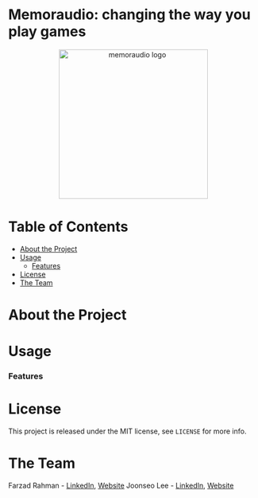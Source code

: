 # Memoraudio: changing the way you play games

<p align="center">
<img src="https://joonsauce.me/memoraudio/media/eavesdropping.png" alt="memoraudio logo" height=300>
</p>

# Table of Contents
- [About the Project](#about-the-project)
- [Usage](#usage)
  - [Features](#features)
- [License](#license)
- [The Team](#the-team)
# About the Project

# Usage

### Features


# License
This project is released under the MIT license, see `LICENSE` for more info.
# The Team
Farzad Rahman - [LinkedIn](https://www.linkedin.com/farzadrahman), [Website](https://farzadr.me)
Joonseo Lee - [LinkedIn](https://www.linkedin.com/joonsauce), [Website](https://joonsauce.me)
